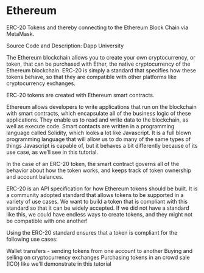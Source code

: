 # Ethereum
ERC-20 Tokens and thereby connecting to the Ethereum Block Chain via MetaMask.


Source Code and Description: Dapp University 

The Ethereum blockchain allows you to create your own cryptocurrency, or token, that can be purchased with Ether, the native cryptocurrency of the Ethereum blockchain. ERC-20 is simply a standard that specifies how these tokens behave, so that they are compatible with other platforms like cryptocurrency exchanges.

ERC-20 tokens are created with Ethereum smart contracts.

Ethereum allows developers to write applications that run on the blockchain with smart contracts, which encapsulate all of the business logic of these applications. They enable us to read and write data to the blockchain, as well as execute code. Smart contacts are written in a programming language called Solidity, which looks a lot like Javascript. It is a full blown programming language that will allow us to do many of the same types of things Javascript is capable of, but it behaves a bit differently because of its use case, as we’ll see in this tutorial.

In the case of an ERC-20 token, the smart contract governs all of the behavior about how the token works, and keeps track of token ownership and account balances.

ERC-20 is an API specification for how Ethereum tokens should be built. It is a community adopted standard that allows tokens to be supported in a variety of use cases. We want to build a token that is compliant with this standard so that it can be widely accepted. If we did not have a standard like this, we could have endless ways to create tokens, and they might not be compatible with one another!

Using the ERC-20 standard ensures that a token is compliant for the following use cases:

Wallet transfers - sending tokens from one account to another
Buying and selling on cryptocurrency exchanges
Purchasing tokens in an crowd sale (ICO) like we'll demonstrate in this tutorial

